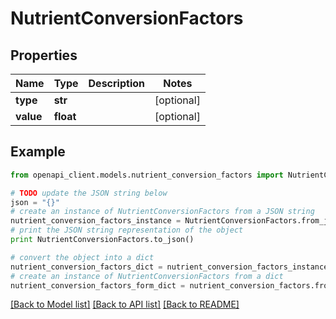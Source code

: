 # NutrientConversionFactors


## Properties

Name | Type | Description | Notes
------------ | ------------- | ------------- | -------------
**type** | **str** |  | [optional] 
**value** | **float** |  | [optional] 

## Example

```python
from openapi_client.models.nutrient_conversion_factors import NutrientConversionFactors

# TODO update the JSON string below
json = "{}"
# create an instance of NutrientConversionFactors from a JSON string
nutrient_conversion_factors_instance = NutrientConversionFactors.from_json(json)
# print the JSON string representation of the object
print NutrientConversionFactors.to_json()

# convert the object into a dict
nutrient_conversion_factors_dict = nutrient_conversion_factors_instance.to_dict()
# create an instance of NutrientConversionFactors from a dict
nutrient_conversion_factors_form_dict = nutrient_conversion_factors.from_dict(nutrient_conversion_factors_dict)
```
[[Back to Model list]](../README.md#documentation-for-models) [[Back to API list]](../README.md#documentation-for-api-endpoints) [[Back to README]](../README.md)


